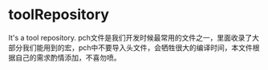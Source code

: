 # toolRepository
It's a tool repository.
pch文件是我们开发时候最常用的文件之一，里面收录了大部分我们能用到的宏，pch中不要导入头文件，会牺牲很大的编译时间，本文件根据自己的需求酌情添加，不喜勿喷。

